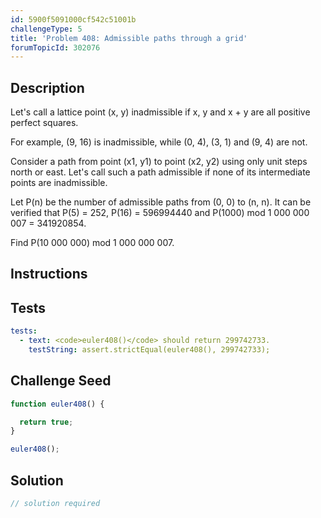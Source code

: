 ```yaml
---
id: 5900f5091000cf542c51001b
challengeType: 5
title: 'Problem 408: Admissible paths through a grid'
forumTopicId: 302076
---
```


## Description

<section id='description'>

Let's call a lattice point (x, y) inadmissible if x, y and x + y are all positive perfect squares.

For example, (9, 16) is inadmissible, while (0, 4), (3, 1) and (9, 4) are not.

Consider a path from point (x1, y1) to point (x2, y2) using only unit steps north or east. Let's call such a path admissible if none of its intermediate points are inadmissible.

Let P(n) be the number of admissible paths from (0, 0) to (n, n). It can be verified that P(5) = 252, P(16) = 596994440 and P(1000) mod 1 000 000 007 = 341920854.

Find P(10 000 000) mod 1 000 000 007.

</section>

## Instructions

<section id='instructions'>

</section>

## Tests

<section id='tests'>

```yml
tests:
  - text: <code>euler408()</code> should return 299742733.
    testString: assert.strictEqual(euler408(), 299742733);

```

</section>

## Challenge Seed

<section id='challengeSeed'>

<div id='js-seed'>

```js
function euler408() {

  return true;
}

euler408();
```

</div>

</section>

## Solution

<section id='solution'>

```js
// solution required
```

</section>
